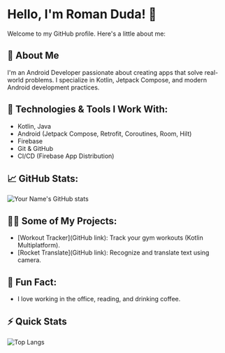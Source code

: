 # Hello, I'm Roman Duda! 👋

Welcome to my GitHub profile. Here's a little about me:

## 🚀 About Me
I'm an Android Developer passionate about creating apps that solve real-world problems. I specialize in Kotlin, Jetpack Compose, and modern Android development practices.

## 🔧 Technologies & Tools I Work With:
- Kotlin, Java
- Android (Jetpack Compose, Retrofit, Coroutines, Room, Hilt)
- Firebase
- Git & GitHub
- CI/CD (Firebase App Distribution)

## 📈 GitHub Stats:
![Your Name's GitHub stats](https://github-readme-stats.vercel.app/api?username=RocketMan2k21&show_icons=true&hide_title=true)

## 🧑‍💻 Some of My Projects:
- [Workout Tracker](GitHub link): Track your gym workouts (Kotlin Multiplatform).
- [Rocket Translate](GitHub link): Recognize and translate text using camera.

## 💬 Fun Fact:
- I love working in the office, reading, and drinking coffee.

## ⚡ Quick Stats
![Top Langs](https://github-readme-stats.vercel.app/api/top-langs/?username=RocketMan2k21&layout=compact&hide=html,css)
